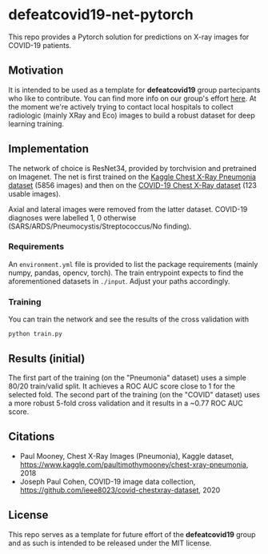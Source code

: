 # defeatcovid19-net-pytorch

This repo provides a Pytorch solution for predictions on X-ray images for COVID-19 patients. 

## Motivation
It is intended to be used as a template for **defeatcovid19** group partecipants who like to contribute. You can find more info on our group's effort [here](https://github.com/defeatcovid19/defeatcovid19-project). At the moment we're actively trying to contact local hospitals to collect radiologic (mainly XRay and Eco) images to build a robust dataset for deep learning training.

## Implementation

The network of choice is ResNet34, provided by torchvision and pretrained on Imagenet. 
The net is first trained on the [Kaggle Chest X-Ray Pneumonia dataset](https://www.kaggle.com/paultimothymooney/chest-xray-pneumonia) (5856 images) and then on the [COVID-19 Chest X-Ray dataset](https://github.com/ieee8023/covid-chestxray-dataset) (123 usable images). 

Axial and lateral images were removed from the latter dataset. COVID-19 diagnoses were labelled 1, 0 otherwise (SARS/ARDS/Pneumocystis/Streptococcus/No finding).

### Requirements
An `environment.yml` file is provided to list the package requirements (mainly numpy, pandas, opencv, torch). The train entrypoint expects to find the aforementioned datasets in `./input`. Adjust your paths accordingly.


### Training
You can train the network and see the results of the cross validation with
```
python train.py
```

## Results (initial)
The first part of the training (on the "Pneumonia" dataset) uses a simple 80/20 train/valid split. It achieves a ROC AUC score close to 1 for the selected fold. 
The second part of the training (on the "COVID" dataset) uses a more robust 5-fold cross validation and it results in a ~0.77 ROC AUC score.


## Citations
- Paul Mooney, Chest X-Ray Images (Pneumonia), Kaggle dataset, https://www.kaggle.com/paultimothymooney/chest-xray-pneumonia, 2018
- Joseph Paul Cohen, COVID-19 image data collection, https://github.com/ieee8023/covid-chestxray-dataset, 2020

## License

This repo serves as a template for future effort of the **defeatcovid19** group and as such is intended to be released under the MIT license.

